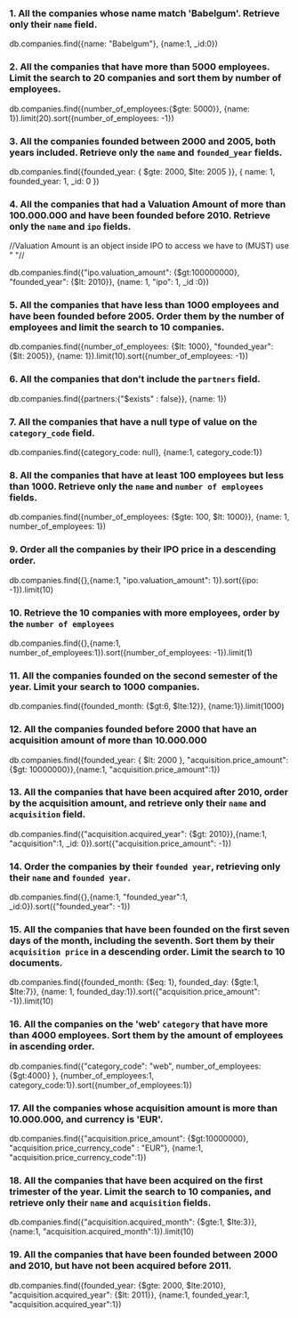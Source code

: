 ### 1. All the companies whose name match 'Babelgum'. Retrieve only their `name` field.

db.companies.find({name: "Babelgum"}, {name:1, _id:0})

### 2. All the companies that have more than 5000 employees. Limit the search to 20 companies and sort them by **number of employees**.

db.companies.find({number_of_employees:{$gte: 5000}}, {name: 1}).limit(20).sort({number_of_employees: -1})

### 3. All the companies founded between 2000 and 2005, both years included. Retrieve only the `name` and `founded_year` fields.

db.companies.find({founded_year: { $gte: 2000, $lte: 2005 }}, { name: 1, founded_year: 1, _id: 0 })

### 4. All the companies that had a Valuation Amount of more than 100.000.000 and have been founded before 2010. Retrieve only the `name` and `ipo` fields.
//Valuation Amount is an object inside IPO to access we have to (MUST) use " "//

db.companies.find({"ipo.valuation_amount": {$gt:100000000}, "founded_year": {$lt: 2010}}, {name: 1, "ipo": 1, _id :0})

### 5. All the companies that have less than 1000 employees and have been founded before 2005. Order them by the number of employees and limit the search to 10 companies.

db.companies.find({number_of_employees: {$lt: 1000}, "founded_year": {$lt: 2005}}, {name: 1}).limit(10).sort({number_of_employees: -1})

### 6. All the companies that don't include the `partners` field.

db.companies.find({partners:{"$exists" : false}}, {name: 1})

### 7. All the companies that have a null type of value on the `category_code` field.

db.companies.find({category_code: null}, {name:1, category_code:1})

### 8. All the companies that have at least 100 employees but less than 1000. Retrieve only the `name` and `number of employees` fields.

db.companies.find({number_of_employees: {$gte: 100, $lt: 1000}}, {name: 1, number_of_employees: 1})

### 9. Order all the companies by their IPO price in a descending order.

db.companies.find({},{name:1, "ipo.valuation_amount": 1}).sort({ipo: -1}).limit(10)

### 10. Retrieve the 10 companies with more employees, order by the `number of employees`

db.companies.find({},{name:1, number_of_employees:1}).sort({number_of_employees: -1}).limit(1)

### 11. All the companies founded on the second semester of the year. Limit your search to 1000 companies.

db.companies.find({founded_month: {$gt:6, $lte:12}}, {name:1}).limit(1000)

### 12. All the companies founded before 2000 that have an acquisition amount of more than 10.000.000

db.companies.find({founded_year: { $lt: 2000 }, "acquisition.price_amount": {$gt: 10000000}},{name:1, "acquisition.price_amount":1})

### 13. All the companies that have been acquired after 2010, order by the acquisition amount, and retrieve only their `name` and `acquisition` field.

db.companies.find({"acquisition.acquired_year": {$gt: 2010}},{name:1, "acquisition":1, _id: 0}).sort({"acquisition.price_amount": -1})

### 14. Order the companies by their `founded year`, retrieving only their `name` and `founded year`.

db.companies.find({},{name:1, "founded_year":1, _id:0}).sort({"founded_year": -1})

### 15. All the companies that have been founded on the first seven days of the month, including the seventh. Sort them by their `acquisition price` in a descending order. Limit the search to 10 documents.

db.companies.find({founded_month: {$eq: 1}, founded_day: {$gte:1, $lte:7}}, {name: 1, founded_day:1}).sort({"acquisition.price_amount": -1}).limit(10)
### 16. All the companies on the 'web' `category` that have more than 4000 employees. Sort them by the amount of employees in ascending order.

db.companies.find({"category_code": "web", number_of_employees: {$gt:4000} }, {number_of_employees:1, category_code:1}).sort({number_of_employees:1})

### 17. All the companies whose acquisition amount is more than 10.000.000, and currency is 'EUR'.

db.companies.find({"acquisition.price_amount": {$gt:10000000}, "acquisition.price_currency_code" : "EUR"}, {name:1, "acquisition.price_currency_code":1})

### 18. All the companies that have been acquired on the first trimester of the year. Limit the search to 10 companies, and retrieve only their `name` and `acquisition` fields.

db.companies.find({"acquisition.acquired_month": {$gte:1, $lte:3}}, {name:1, "acquisition.acquired_month":1}).limit(10)

### 19. All the companies that have been founded between 2000 and 2010, but have not been acquired before 2011.

db.companies.find({founded_year: {$gte: 2000, $lte:2010}, "acquisition.acquired_year": {$lt: 2011}}, {name:1, founded_year:1, "acquisition.acquired_year":1})